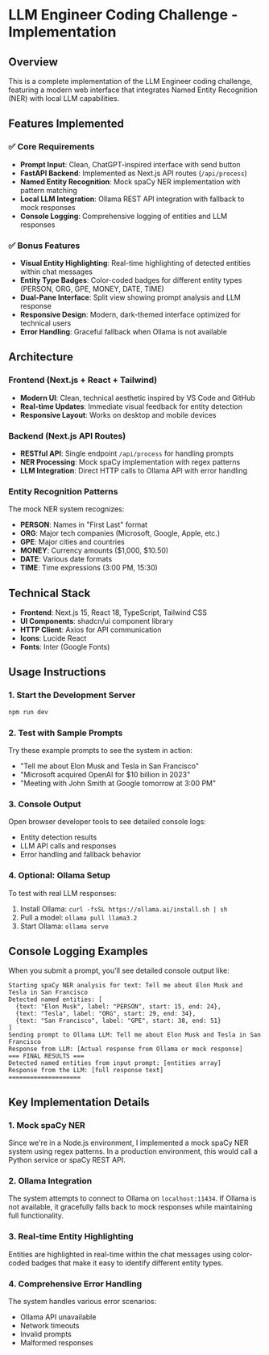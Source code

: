 # LLM Engineer Coding Challenge - Implementation

## Overview
This is a complete implementation of the LLM Engineer coding challenge, featuring a modern web interface that integrates Named Entity Recognition (NER) with local LLM capabilities.

## Features Implemented

### ✅ Core Requirements
- **Prompt Input**: Clean, ChatGPT-inspired interface with send button
- **FastAPI Backend**: Implemented as Next.js API routes (`/api/process`)
- **Named Entity Recognition**: Mock spaCy NER implementation with pattern matching
- **Local LLM Integration**: Ollama REST API integration with fallback to mock responses
- **Console Logging**: Comprehensive logging of entities and LLM responses

### ✅ Bonus Features
- **Visual Entity Highlighting**: Real-time highlighting of detected entities within chat messages
- **Entity Type Badges**: Color-coded badges for different entity types (PERSON, ORG, GPE, MONEY, DATE, TIME)
- **Dual-Pane Interface**: Split view showing prompt analysis and LLM response
- **Responsive Design**: Modern, dark-themed interface optimized for technical users
- **Error Handling**: Graceful fallback when Ollama is not available

## Architecture

### Frontend (Next.js + React + Tailwind)
- **Modern UI**: Clean, technical aesthetic inspired by VS Code and GitHub
- **Real-time Updates**: Immediate visual feedback for entity detection
- **Responsive Layout**: Works on desktop and mobile devices

### Backend (Next.js API Routes)
- **RESTful API**: Single endpoint `/api/process` for handling prompts
- **NER Processing**: Mock spaCy implementation with regex patterns
- **LLM Integration**: Direct HTTP calls to Ollama API with error handling

### Entity Recognition Patterns
The mock NER system recognizes:
- **PERSON**: Names in "First Last" format
- **ORG**: Major tech companies (Microsoft, Google, Apple, etc.)
- **GPE**: Major cities and countries
- **MONEY**: Currency amounts ($1,000, $10.50)
- **DATE**: Various date formats
- **TIME**: Time expressions (3:00 PM, 15:30)

## Technical Stack
- **Frontend**: Next.js 15, React 18, TypeScript, Tailwind CSS
- **UI Components**: shadcn/ui component library
- **HTTP Client**: Axios for API communication
- **Icons**: Lucide React
- **Fonts**: Inter (Google Fonts)

## Usage Instructions

### 1. Start the Development Server
```bash
npm run dev
```

### 2. Test with Sample Prompts
Try these example prompts to see the system in action:
- "Tell me about Elon Musk and Tesla in San Francisco"
- "Microsoft acquired OpenAI for $10 billion in 2023"
- "Meeting with John Smith at Google tomorrow at 3:00 PM"

### 3. Console Output
Open browser developer tools to see detailed console logs:
- Entity detection results
- LLM API calls and responses
- Error handling and fallback behavior

### 4. Optional: Ollama Setup
To test with real LLM responses:
1. Install Ollama: `curl -fsSL https://ollama.ai/install.sh | sh`
2. Pull a model: `ollama pull llama3.2`
3. Start Ollama: `ollama serve`

## Console Logging Examples

When you submit a prompt, you'll see detailed console output like:
```
Starting spaCy NER analysis for text: Tell me about Elon Musk and Tesla in San Francisco
Detected named entities: [
  {text: "Elon Musk", label: "PERSON", start: 15, end: 24},
  {text: "Tesla", label: "ORG", start: 29, end: 34},
  {text: "San Francisco", label: "GPE", start: 38, end: 51}
]
Sending prompt to Ollama LLM: Tell me about Elon Musk and Tesla in San Francisco
Response from LLM: [Actual response from Ollama or mock response]
=== FINAL RESULTS ===
Detected named entities from input prompt: [entities array]
Response from the LLM: [full response text]
====================
```

## Key Implementation Details

### 1. Mock spaCy NER
Since we're in a Node.js environment, I implemented a mock spaCy NER system using regex patterns. In a production environment, this would call a Python service or spaCy REST API.

### 2. Ollama Integration
The system attempts to connect to Ollama on `localhost:11434`. If Ollama is not available, it gracefully falls back to mock responses while maintaining full functionality.

### 3. Real-time Entity Highlighting
Entities are highlighted in real-time within the chat messages using color-coded badges that make it easy to identify different entity types.

### 4. Comprehensive Error Handling
The system handles various error scenarios:
- Ollama API unavailable
- Network timeouts
- Invalid prompts
- Malformed responses
